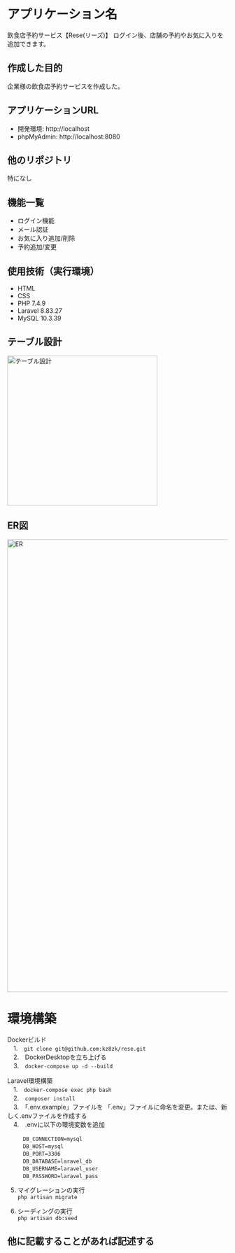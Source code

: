 # アプリケーション名
飲食店予約サービス【Rese(リーズ)】
ログイン後、店舗の予約やお気に入りを追加できます。

## 作成した目的
企業様の飲食店予約サービスを作成した。

## アプリケーションURL
* 開発環境: http://localhost
* phpMyAdmin: http://localhost:8080

## 他のリポジトリ  
特になし

## 機能一覧
* ログイン機能
* メール認証
* お気に入り追加/削除
* 予約追加/変更

## 使用技術（実行環境）
* HTML
* CSS
* PHP 7.4.9
* Laravel 8.83.27
* MySQL 10.3.39

## テーブル設計
<img width="343" alt="テーブル設計" src="https://github.com/user-attachments/assets/cdce8774-3611-4d9d-9f09-d4509c399c1d" />

## ER図
<img width="1035" alt="ER" src="https://github.com/user-attachments/assets/5759fcc4-11be-4eac-bd4c-0c0658b85b4e" />

# 環境構築　　
Dockerビルド  
　1.　```git clone git@github.com:kz8zk/rese.git```  
　2.　DockerDesktopを立ち上げる  
　3.　```docker-compose up -d --build```

Laravel環境構築  
　1.　```docker-compose exec php bash```  
　2.　```composer install```  
　3.　「.env.example」ファイルを 「.env」ファイルに命名を変更。または、新しく.envファイルを作成する  
　4.　.envに以下の環境変数を追加  
 ```
　　　DB_CONNECTION=mysql  
　　　DB_HOST=mysql  
　　　DB_PORT=3306  
　　　DB_DATABASE=laravel_db  
　　　DB_USERNAME=laravel_user  
　　　DB_PASSWORD=laravel_pass  
```
  5. マイグレーションの実行  
   ```php artisan migrate```
     
  6. シーディングの実行  
   ```php artisan db:seed```

## 他に記載することがあれば記述する  
